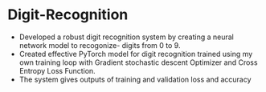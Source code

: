 # Digit-Recognition
 - Developed a robust digit recognition system by creating a neural network model to recogonize- digits from 0 to 9.
 - Created effective PyTorch model for digit recognition trained using my own training loop with Gradient stochastic
 descent Optimizer and Cross Entropy Loss Function.
 - The system gives outputs of training and validation loss and accuracy
